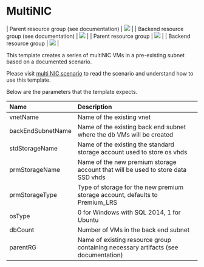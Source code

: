 # MultiNIC

| Parent resource group (see documentation) | <a href="https://portal.azure.com/#create/Microsoft.Template/uri/https%3A%2F%2Fraw.githubusercontent.com%2Ftelmosampaio%2Fazure-templates%2Fmaster%2FIaaS-NSG-UDR%2Fazuredeploy.json" target="_blank"><img src="http://azuredeploy.net/deploybutton.png"/></a> |
| Backend resource group (see documentation) | <a href="https://portal.azure.com/#create/Microsoft.Template/uri/https%3A%2F%2Fraw.githubusercontent.com%2Ftelmosampaio%2Fazure-templates%2Fmaster%2FIaaS-NSG-UDR%2Fazuredeploy.json" target="_blank"><img src="http://azuredeploy.net/deploybutton.png"/></a> |
| Parent resource group | <a href="http://armviz.io/#/?load=https://portal.azure.com/#create/Microsoft.Template/uri/https%3A%2F%2Fraw.githubusercontent.com%2Ftelmosampaio%2Fazure-templates%2Fmaster%2FIaaS-NSG-UDR%2Fazuredeploy.json" target="_blank"><img src="http://armviz.io/visualizebutton.png"/></a> |
| Backend resource group | <a href="http://armviz.io/#/?load=https://portal.azure.com/#create/Microsoft.Template/uri/https%3A%2F%2Fraw.githubusercontent.com%2Ftelmosampaio%2Fazure-templates%2Fmaster%2FIaaS-NSG-UDR%2Fazuredeploy.json" target="_blank"><img src="http://armviz.io/visualizebutton.png"/></a> |

This template creates a series of multiNIC VMs in a pre-existing subnet based on a documented scenario.

Please visit [multi NIC scenario]() to read the scenario and understand how to use this template.

Below are the parameters that the template expects.

| Name   | Description    |
|:--- |:---|
| vnetName | Name of the existing vnet |
| backEndSubnetName | Name of the existing back end subnet where the db VMs will be created |
| stdStorageName | Name of the existing the standard storage account used to store os vhds |
| prmStorageName | Name of the new premium storage account that will be used to store data SSD vhds |
| prmStorageType | Type of storage for the new premium storage account, defaults to Premium_LRS |
| osType | 0 for Windows with SQL 2014, 1 for Ubuntu  |
| dbCount | Number of VMs in the back end subnet |
| parentRG | Name of existing resource group containing necessary artifacts (see documentation) |